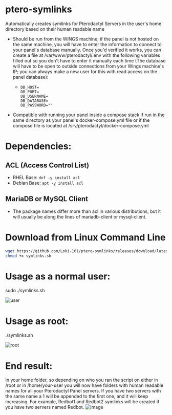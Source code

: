 # ptero-symlinks
Automatically creates symlinks for Pterodactyl Servers in the user's home directory based on their human readable name
- Should be run from the WINGS machine; if the panel is not hosted on the same machine, you will have to enter the information to connect to your panel's database manually. Once you'd verified it works, you can create a file at /var/www/pterodactyl/.env with the following variables filled out so you don't have to enter it manually each time (The database will have to be open to outside connections from your Wings machine's IP; you can always make a new user for this with read access on the panel database):
  - ```
    DB_HOST=
    DB_PORT=
    DB_USERNAME=
    DB_DATABASE=
    DB_PASSWORD=""
    ```
- Compatible with running your panel inside a compose stack if run in the same directory as your panel's docker-compose.yml file or if the compose file is located at /srv/pterodactyl/docker-compose.yml

# Dependencies:
## ACL (Access Control List)
- RHEL Base: `dnf -y install acl`
- Debian Base: `apt -y install acl`
## MariaDB or MySQL Client
- The package names differ more than acl in various distributions, but it will usually be along the lines of mariadb-client or mysql-client.

# Download from Linux Command Line
```bash
wget https://github.com/Loki-101/ptero-symlinks/releases/download/latest/symlinks.sh
chmod +x symlinks.sh
```

# Usage as a normal user:
sudo ./symlinks.sh

![user](https://github.com/Loki-101/ptero-symlinks/assets/59907407/517f0be6-4dc8-43c4-9136-fd44271c1613)

# Usage as root:
./symlinks.sh

![root](https://github.com/Loki-101/ptero-symlinks/assets/59907407/41f18113-4a9e-40bd-be95-0419cd4d9d2f)

# End result:
In your home folder, so depending on who you ran the script on either in /root or in /home/your-user you will now have folders with human readable names for all your Pterodactyl Panel servers. If you have two servers with the same name a 1 will be appended to the first one, and it will keep increasing. For example, Redbot1 and Redbot2 symlinks will be created if you have two servers named Redbot.
![image](https://github.com/Loki-101/ptero-symlinks/assets/59907407/79cbf8f7-a948-4bf2-a465-ff0882deccf2)

